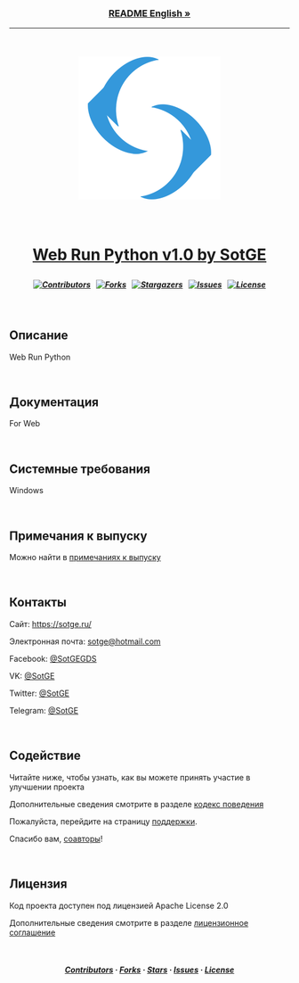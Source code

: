 
<!---
    Product: Web Run Python
    Version: 1.0
-->
<!---
    Developer: SotGE
    Author: Maksim E. Sorokin
    Site: https://sotge.ru
-->
<!---
    GitHub: https://github.com/SotGE/Web-Run-Python
    LICENSE: https://github.com/SotGE/Web-Run-Python/blob/master/LICENSE
-->

[home-url]: <https://github.com/SotGE/Web-Run-Python> (Home)

[code-of-conduct-url]: <./CODE_OF_CONDUCT.md> (CODE_OF_CONDUCT)
[contributing-url]: <./CONTRIBUTING.md> (CONTRIBUTING)
[license-url]: <./LICENSE> (LICENSE)
[readme-url]: <./README.md> (README)
[readme-ru-url]: <./README_RU.md> (README_RU)
[release-notes-url]: <./RELEASE_NOTES.md> (RELEASE_NOTES)

[contributors-url]: <https://github.com/SotGE/Web-Run-Python/graphs/contributors> (Contributors)
[forks-url]: <https://github.com/SotGE/Web-Run-Python/network/members> (Forks)
[stars-url]: <https://github.com/SotGE/Web-Run-Python/stargazers> (Stars)
[issues-url]: <https://github.com/SotGE/Web-Run-Python/issues> (Issues)
[license-url]: <https://github.com/SotGE/Web-Run-Python/blob/master/LICENSE> (License)

[contributors-shield]: <https://img.shields.io/github/contributors/SotGE/Web-Run-Python.svg?style=flat-square> (Contributors)
[forks-shield]: <https://img.shields.io/github/forks/SotGE/Web-Run-Python.svg?style=flat-square> (Forks)
[stars-shield]: <https://img.shields.io/github/stars/SotGE/Web-Run-Python.svg?style=flat-square> (Stars)
[issues-shield]: <https://img.shields.io/github/issues/SotGE/Web-Run-Python.svg?style=flat-square> (Issues)
[license-shield]: <https://img.shields.io/github/license/SotGE/Web-Run-Python.svg?style=flat-square> (License)

[logo-img]: <./.gitimg/LOGO.png> (LOGO)

### **<p align="center">[README English »][home-url]</p>**

****

<br/>

##### <p align="center">[![LOGO][logo-img]][home-url]</p>

<br/>

# <p align="center">[Web Run Python v1.0 by SotGE][home-url]</p>

##### <p align="center">[![Contributors][contributors-shield]][contributors-url] &nbsp; [![Forks][forks-shield]][forks-url] &nbsp; [![Stargazers][stars-shield]][stars-url] &nbsp; [![Issues][issues-shield]][issues-url] &nbsp; [![License][license-shield]][license-url]</p>

<br/>

## Описание

Web Run Python

<br/>

## Документация

For Web

<br/>

## Системные требования

Windows

<br/>

## Примечания к выпуску

Можно найти в [примечаниях к выпуску][release-notes-url]

<br/>

## Контакты

Сайт: <https://sotge.ru/>

Электронная почта: <sotge@hotmail.com>

Facebook: [@SotGEGDS](https://www.facebook.com/sotgegds "https://www.facebook.com/sotgegds")

VK: [@SotGE](https://vk.com/sotge "https://vk.com/sotge")

Twitter: [@SotGE](https://twitter.com/sotge "https://twitter.com/sotge")

Telegram: [@SotGE](https://t.me/sotge "https://t.me/sotge")

<br/>

## Содействие

Читайте ниже, чтобы узнать, как вы можете принять участие в улучшении проекта

Дополнительные сведения смотрите в разделе [кодекс поведения][code-of-conduct-url]


Пожалуйста, перейдите на страницу [поддержки][contributing-url].

Спасибо вам, [соавторы][contributors-url]!

<br/>

## Лицензия

Код проекта доступен под лицензией Apache License 2.0

Дополнительные сведения смотрите в разделе [лицензионное соглашение][license-url]

<br/>

##### <p align="center">[Contributors][contributors-url] &middot; [Forks][forks-url] &middot; [Stars][stars-url] &middot; [Issues][issues-url] &middot; [License][license-url]</p>
